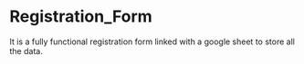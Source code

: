 # Registration_Form
It is a fully functional registration form linked with a google sheet to store  all the data.

